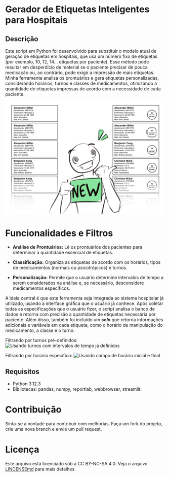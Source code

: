 # Gerador de Etiquetas Inteligentes para Hospitais

## Descrição

Este script em Python foi desenvolvido para substituir o modelo atual de geração de etiquetas em hospitais, que usa um número fixo de etiquetas (por exemplo, 10, 12, 14... etiquetas por paciente). Esse método pode resultar em desperdício de material se o paciente precisar de pouca medicação ou, ao contrário, pode exigir a impressão de mais etiquetas. Minha ferramenta analisa os prontuários e gera etiquetas personalizadas, considerando horários, turnos e classes de medicamentos, otimizando a quantidade de etiquetas impressas de acordo com a necessidade de cada paciente.

![Apresentação](midia/apresentação.png)

# Funcionalidades e Filtros

- **Análise de Prontuários:** Lê os prontuários dos pacientes para determinar a quantidade essencial de etiquetas.

- **Classificação:** Organiza as etiquetas de acordo com os horários, tipos de medicamentos (normais ou psicotrópicos) e turnos.

- **Personalização:** Permite que o usuário determine intervalos de tempo a serem considerados na análise e, se necessário, desconsidere medicamentos específicos.

A ideia central é que esta ferramenta seja integrada ao sistema hospitalar já utilizado, usando a interface gráfica que o usuário já conhece. Após coletar todas as especificações que o usuário fizer, o script analisa o banco de dados e retorna com precisão a quantidade de etiquetas necessária por paciente. Além disso, também foi incluído um ***selo*** que retorna informações adicionais e variáveis em cada etiqueta, como o horário de manipulação do medicamento, a classe e o turno.

Filtrando por turnos pré-definidos:
![Usando turnos com intervalos de tempo já definidos](midia/coleta-Turno.gif)

Filtrando por horário especifico:
![Usando campo de horário inicial e final](midia/coleta-Horario.gif) 
<!--GIF Coleta-->

## Requisitos

- Python 3.12.3
- Bibliotecas: pandas, numpy, reportlab, webbrowser, streamlit.

# Contribuição
Sinta-se à vontade para contribuir com melhorias. Faça um fork do projeto, crie uma nova branch e envie um pull request.

# Licença

Este arquivo está licenciado sob a CC BY-NC-SA 4.0. Veja o arquivo [LINCENSEmd](LICENSE.md) para mais detalhes.